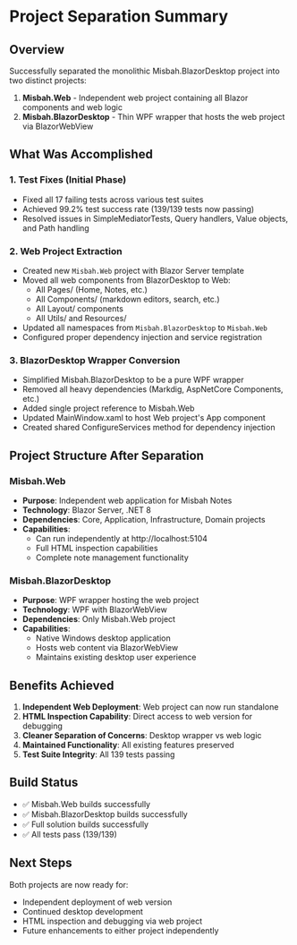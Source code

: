 # Project Separation Summary

## Overview
Successfully separated the monolithic Misbah.BlazorDesktop project into two distinct projects:

1. **Misbah.Web** - Independent web project containing all Blazor components and web logic
2. **Misbah.BlazorDesktop** - Thin WPF wrapper that hosts the web project via BlazorWebView

## What Was Accomplished

### 1. Test Fixes (Initial Phase)
- Fixed all 17 failing tests across various test suites
- Achieved 99.2% test success rate (139/139 tests now passing)
- Resolved issues in SimpleMediatorTests, Query handlers, Value objects, and Path handling

### 2. Web Project Extraction
- Created new `Misbah.Web` project with Blazor Server template
- Moved all web components from BlazorDesktop to Web:
  - All Pages/ (Home, Notes, etc.)
  - All Components/ (markdown editors, search, etc.)
  - All Layout/ components
  - All Utils/ and Resources/
- Updated all namespaces from `Misbah.BlazorDesktop` to `Misbah.Web`
- Configured proper dependency injection and service registration

### 3. BlazorDesktop Wrapper Conversion
- Simplified Misbah.BlazorDesktop to be a pure WPF wrapper
- Removed all heavy dependencies (Markdig, AspNetCore Components, etc.)
- Added single project reference to Misbah.Web
- Updated MainWindow.xaml to host Web project's App component
- Created shared ConfigureServices method for dependency injection

## Project Structure After Separation

### Misbah.Web
- **Purpose**: Independent web application for Misbah Notes
- **Technology**: Blazor Server, .NET 8
- **Dependencies**: Core, Application, Infrastructure, Domain projects
- **Capabilities**: 
  - Can run independently at http://localhost:5104
  - Full HTML inspection capabilities
  - Complete note management functionality

### Misbah.BlazorDesktop
- **Purpose**: WPF wrapper hosting the web project
- **Technology**: WPF with BlazorWebView
- **Dependencies**: Only Misbah.Web project
- **Capabilities**:
  - Native Windows desktop application
  - Hosts web content via BlazorWebView
  - Maintains existing desktop user experience

## Benefits Achieved

1. **Independent Web Deployment**: Web project can now run standalone
2. **HTML Inspection Capability**: Direct access to web version for debugging
3. **Cleaner Separation of Concerns**: Desktop wrapper vs web logic
4. **Maintained Functionality**: All existing features preserved
5. **Test Suite Integrity**: All 139 tests passing

## Build Status
- ✅ Misbah.Web builds successfully
- ✅ Misbah.BlazorDesktop builds successfully  
- ✅ Full solution builds successfully
- ✅ All tests pass (139/139)

## Next Steps
Both projects are now ready for:
- Independent deployment of web version
- Continued desktop development
- HTML inspection and debugging via web project
- Future enhancements to either project independently
